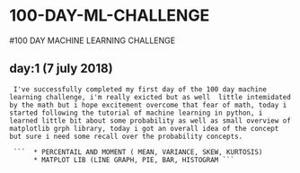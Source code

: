 # 100-DAY-ML-CHALLENGE
#100 DAY MACHINE LEARNING CHALLENGE 

## day:1 (7 july 2018)
     I've successfully completed my first day of the 100 day machine learning challenge, i'm really exicted but as well  little intemidated by the math but i hope excitement overcome that fear of math, today i started following the tutorial of machine learning in python, i learned little bit about some probability as well as small overview of matplotlib grph library, today i got an overall idea of the concept but sure i need some recall over the probability concepts.
     
     ```  * PERCENTAIL AND MOMENT ( MEAN, VARIANCE, SKEW, KURTOSIS)
          * MATPLOT LIB (LINE GRAPH, PIE, BAR, HISTOGRAM ```
